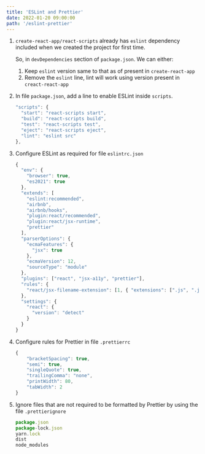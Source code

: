 ```yaml
---
title: 'ESLint and Prettier'
date: 2022-01-20 09:00:00
path: '/eslint-prettier'
---
```


1. `create-react-app/react-scripts` already has `eslint` dependency included when we created the project for first time. 
    
    So, in `devDependencies` section of `package.json`. We can either:
    
    1. Keep `eslint` version same to that as of present in `create-react-app`
    2. Remove the `eslint` line, lint will work using version present in `creact-react-app`
2. In file `package.json`, add a line to enable ESLint inside `scripts`.
    
    ```jsx
    "scripts": {
      "start": "react-scripts start",
      "build": "react-scripts build",
      "test": "react-scripts test",
      "eject": "react-scripts eject",
      "lint": "eslint src"
    },
    ```
    
3. Configure ESLint as required for file `eslintrc.json`
    
    ```jsx
    {
      "env": {
        "browser": true,
        "es2021": true
      },
      "extends": [
        "eslint:recommended",
        "airbnb",
        "airbnb/hooks",
        "plugin:react/recommended",
        "plugin:react/jsx-runtime",
        "prettier"
      ],
      "parserOptions": {
        "ecmaFeatures": {
          "jsx": true
        },
        "ecmaVersion": 12,
        "sourceType": "module"
      },
      "plugins": ["react", "jsx-a11y", "prettier"],
      "rules": {
        "react/jsx-filename-extension": [1, { "extensions": [".js", ".jsx"] }],
      },
      "settings": {
        "react": {
          "version": "detect"
        }
      }
    }
    ```
    
4. Configure rules for Prettier in file `.prettierrc`
    
    ```jsx
    {
    	"bracketSpacing": true,
    	"semi": true,
    	"singleQuote": true,
    	"trailingComma": "none",
    	"printWidth": 80,
    	"tabWidth": 2
    }
    ```
    
5. Ignore files that are not required to be formatted by Prettier by using the file `.prettierignore`
    
    ```jsx
    package.json
    package-lock.json
    yarn.lock
    dist
    node_modules
    ```
